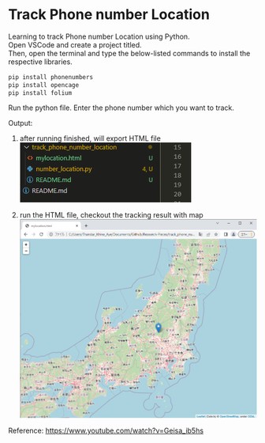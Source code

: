 # Track Phone number Location
Learning to track Phone number Location using Python.   
Open VSCode and create a project titled.   
Then, open the terminal and type the below-listed commands to install the respective libraries.  
```
pip install phonenumbers
pip install opencage
pip install folium
```
Run the python file.
Enter the phone number which you want to track.

Output:
1. after running finished, will export HTML file
![Alt text](images/1.png) 

2. run the HTML file, checkout the tracking result with map
![Alt text](images/2.png) 

Reference:
https://www.youtube.com/watch?v=Geisa_ib5hs